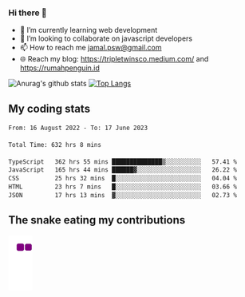 ### Hi there 👋

<!--
**padepokanpenguin/padepokanpenguin** is a ✨ _special_ ✨ repository because its `README.md` (this file) appears on your GitHub profile.
-->

- 🌱 I’m currently learning  web development
- 👯 I’m looking to collaborate on javascript developers
- 📫 How to reach me jamal.psw@gmail.com
- 🌐 Reach my blog:
   https://tripletwinsco.medium.com/ and
   https://rumahpenguin.id

![Anurag's github stats](https://github-readme-stats.vercel.app/api?username=padepokanpenguin&count_private=true&disable_animations=false&show_icons=true&theme=default)
[![Top Langs](https://github-readme-stats.vercel.app/api/top-langs/?username=padepokanpenguin&theme=default&layout=compact)](https://github.com/padepokanpenguin)

## My coding stats

<!--START_SECTION:waka-->

```txt
From: 16 August 2022 - To: 17 June 2023

Total Time: 632 hrs 8 mins

TypeScript   362 hrs 55 mins ██████████████▒░░░░░░░░░░   57.41 %
JavaScript   165 hrs 44 mins ██████▓░░░░░░░░░░░░░░░░░░   26.22 %
CSS          25 hrs 32 mins  █░░░░░░░░░░░░░░░░░░░░░░░░   04.04 %
HTML         23 hrs 7 mins   █░░░░░░░░░░░░░░░░░░░░░░░░   03.66 %
JSON         17 hrs 13 mins  ▓░░░░░░░░░░░░░░░░░░░░░░░░   02.73 %
```

<!--END_SECTION:waka-->


## The snake eating my contributions
![snake gif](https://github.com/padepokanpenguin/padepokanpenguin/blob/output/github-contribution-grid-snake.gif)
